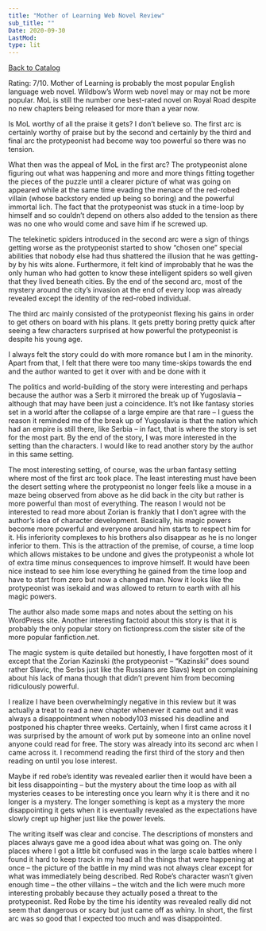 ```yaml
---
title: "Mother of Learning Web Novel Review"
sub_title: ""
Date: 2020-09-30
LastMod:
type: lit
---
```


[Back to Catalog](https://otaking.xyz/index.html)

Rating: 7/10. Mother of Learning is probably the most popular English language web novel. Wildbow’s Worm web novel may or may not be more popular. MoL is still the number one best-rated novel on Royal Road despite no new chapters being released for more than a year now.

Is MoL worthy of all the praise it gets? I don’t believe so. The first arc is certainly worthy of praise but by the second and certainly by the third and final arc the protypeonist had become way too powerful so there was no tension.

What then was the appeal of MoL in the first arc? The protypeonist alone figuring out what was happening and more and more things fitting together the pieces of the puzzle until a clearer picture of what was going on appeared while at the same time evading the menace of the red-robed villain (whose backstory ended up being so boring) and the powerful immortal lich. The fact that the protypeonist was stuck in a time-loop by himself and so couldn’t depend on others also added to the tension as there was no one who would come and save him if he screwed up.

The telekinetic spiders introduced in the second arc were a sign of things getting worse as the protypeonist started to show “chosen one” special abilities that nobody else had thus shattered the illusion that he was getting-by by his wits alone. Furthermore, it felt kind of improbably that he was the only human who had gotten to know these intelligent spiders so well given that they lived beneath cities. By the end of the second arc, most of the mystery around the city’s invasion at the end of every loop was already revealed except the identity of the red-robed individual.

The third arc mainly consisted of the protypeonist flexing his gains in order to get others on board with his plans. It gets pretty boring pretty quick after seeing a few characters surprised at how powerful the protypeonist is despite his young age.

I always felt the story could do with more romance but I am in the minority. Apart from that, I felt that there were too many time-skips towards the end and the author wanted to get it over with and be done with it

The politics and world-building of the story were interesting and perhaps because the author was a Serb it mirrored the break up of Yugoslavia – although that may have been just a coincidence. It’s not like fantasy stories set in a world after the collapse of a large empire are that rare – I guess the reason it reminded me of the break up of Yugoslavia is that the nation which had an empire is still there, like Serbia – in fact, that is where the story is set for the most part. By the end of the story, I was more interested in the setting than the characters. I would like to read another story by the author in this same setting.

The most interesting setting, of course, was the urban fantasy setting where most of the first arc took place. The least interesting must have been the desert setting where the protypeonist no longer feels like a mouse in a maze being observed from above as he did back in the city but rather is more powerful than most of everything. The reason I would not be interested to read more about Zorian is frankly that I don’t agree with the author’s idea of character development. Basically, his magic powers become more powerful and everyone around him starts to respect him for it. His inferiority complexes to his brothers also disappear as he is no longer inferior to them. This is the attraction of the premise, of course, a time loop which allows mistakes to be undone and gives the protypeonist a whole lot of extra time minus consequences to improve himself. It would have been nice instead to see him lose everything he gained from the time loop and have to start from zero but now a changed man. Now it looks like the protypeonist was isekaid and was allowed to return to earth with all his magic powers.

The author also made some maps and notes about the setting on his WordPress site. Another interesting factoid about this story is that it is probably the only popular story on fictionpress.com the sister site of the more popular fanfiction.net.

The magic system is quite detailed but honestly, I have forgotten most of it except that the Zorian Kazinski (the protypeonist – “Kazinski” does sound rather Slavic, the Serbs just like the Russians are Slavs) kept on complaining about his lack of mana though that didn’t prevent him from becoming ridiculously powerful.

I realize I have been overwhelmingly negative in this review but it was actually a treat to read a new chapter whenever it came out and it was always a disappointment when nobody103 missed his deadline and postponed his chapter three weeks. Certainly, when I first came across it I was surprised by the amount of work put by someone into an online novel anyone could read for free. The story was already into its second arc when I came across it. I recommend reading the first third of the story and then reading on until you lose interest.

Maybe if red robe’s identity was revealed earlier then it would have been a bit less disappointing – but the mystery about the time loop as with all mysteries ceases to be interesting once you learn why it is there and it no longer is a mystery. The longer something is kept as a mystery the more disappointing it gets when it is eventually revealed as the expectations have slowly crept up higher just like the power levels.

The writing itself was clear and concise. The descriptions of monsters and places always gave me a good idea about what was going on. The only places where I got a little bit confused was in the large scale battles where I found it hard to keep track in my head all the things that were happening at once – the picture of the battle in my mind was not always clear except for what was immediately being described. Red Robe’s character wasn’t given enough time – the other villains – the witch and the lich were much more interesting probably because they actually posed a threat to the protypeonist. Red Robe by the time his identity was revealed really did not seem that dangerous or scary but just came off as whiny. In short, the first arc was so good that I expected too much and was disappointed.
